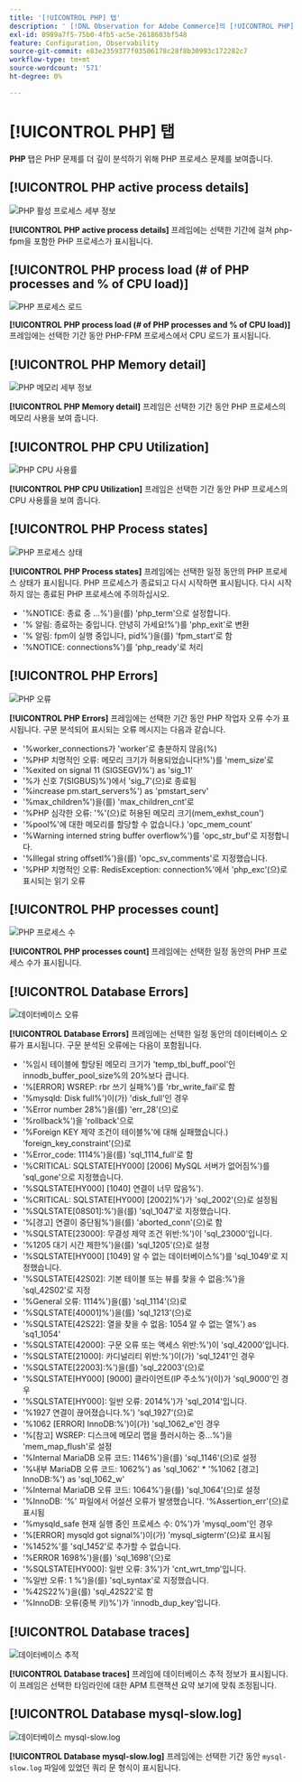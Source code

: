 ```yaml
---
title: '[!UICONTROL PHP] 탭'
description: ' [!DNL Observation for Adobe Commerce]의 [!UICONTROL PHP] 탭에 대해 알아봅니다.'
exl-id: 0989a7f5-75b0-4fb5-ac5e-2618603bf548
feature: Configuration, Observability
source-git-commit: e83e2359377f03506178c28f8b30993c172282c7
workflow-type: tm+mt
source-wordcount: '571'
ht-degree: 0%

---
```


# [!UICONTROL PHP] 탭

**PHP** 탭은 PHP 문제를 더 깊이 분석하기 위해 PHP 프로세스 문제를 보여줍니다.

## [!UICONTROL PHP active process details]

![PHP 활성 프로세스 세부 정보](../../assets/tools/php-active-process-details.jpg)

**[!UICONTROL PHP active process details]** 프레임에는 선택한 기간에 걸쳐 php-fpm을 포함한 PHP 프로세스가 표시됩니다.

## [!UICONTROL PHP process load (# of PHP processes and % of CPU load)]

![PHP 프로세스 로드](../../assets/tools/php-process-load.jpg)

**[!UICONTROL PHP process load (# of PHP processes and % of CPU load)]** 프레임에는 선택한 기간 동안 PHP-FPM 프로세스에서 CPU 로드가 표시됩니다.

## [!UICONTROL PHP Memory detail]

![PHP 메모리 세부 정보](../../assets/tools/php-memory-detail.jpg)

**[!UICONTROL PHP Memory detail]** 프레임은 선택한 기간 동안 PHP 프로세스의 메모리 사용을 보여 줍니다.

## [!UICONTROL PHP CPU Utilization]

![PHP CPU 사용률](../../assets/tools/php-cpu-utilization.jpg)

**[!UICONTROL PHP CPU Utilization]** 프레임은 선택한 기간 동안 PHP 프로세스의 CPU 사용률을 보여 줍니다.

## [!UICONTROL PHP Process states]

![PHP 프로세스 상태](../../assets/tools/php-process-states-image-1.jpg)

**[!UICONTROL PHP Process states]** 프레임에는 선택한 일정 동안의 PHP 프로세스 상태가 표시됩니다. PHP 프로세스가 종료되고 다시 시작하면 표시됩니다. 다시 시작하지 않는 종료된 PHP 프로세스에 주의하십시오.

* &#39;%NOTICE: 종료 중 ...%&#39;)을(를) &#39;php_term&#39;으로 설정합니다.
* &#39;% 알림: 종료하는 중입니다. 안녕히 가세요!%&#39;)를 &#39;php_exit&#39;로 변환
* &#39;% 알림: fpm이 실행 중입니다, pid%&#39;)을(를) &#39;fpm_start&#39;로 함
* &#39;%NOTICE: connections%&#39;)를 &#39;php_ready&#39;로 처리

## [!UICONTROL PHP Errors]

![PHP 오류](../../assets/tools/php-errors-image-1.jpg)

**[!UICONTROL PHP Errors]** 프레임에는 선택한 기간 동안 PHP 작업자 오류 수가 표시됩니다. 구문 분석되어 표시되는 오류 메시지는 다음과 같습니다.

* &#39;%worker_connections가 &#39;worker&#39;로 충분하지 않음(%)
* &#39;%PHP 치명적인 오류: 메모리 크기가 허용되었습니다!%&#39;)를 &#39;mem_size&#39;로
* &#39;%exited on signal 11 (SIGSEGV)%&#39;) as &#39;sig_11&#39;
* &#39;%가 신호 7(SIGBUS)%&#39;)에서 &#39;sig_7&#39;(으)로 종료됨
* &#39;%increase pm.start_servers%&#39;) as &#39;pmstart_serv&#39;
* &#39;%max_children%&#39;)을(를) &#39;max_children_cnt&#39;로
* &#39;%PHP 심각한 오류: &#39;%&#39;(으)로 허용된 메모리 크기(mem_exhst_coun&#39;)
* &#39;%pool%&#39;에 대한 메모리를 할당할 수 없습니다.) &#39;opc_mem_count&#39;
* &#39;%Warning interned string buffer overflow%&#39;)를 &#39;opc_str_buf&#39;로 지정합니다.
* &#39;%Illegal string offsetl%&#39;)을(를) &#39;opc_sv_comments&#39;로 지정했습니다.
* &#39;%PHP 치명적인 오류: RedisException: connection%&#39;에서 &#39;php_exc&#39;(으)로 표시되는 읽기 오류

## [!UICONTROL PHP processes count]

![PHP 프로세스 수](../../assets/tools/php-processes-count.jpg)

**[!UICONTROL PHP processes count]** 프레임에는 선택한 일정 동안의 PHP 프로세스 수가 표시됩니다.

## [!UICONTROL Database Errors]

![데이터베이스 오류](../../assets/tools/php-tab-database-errors.jpg)

**[!UICONTROL Database Errors]** 프레임에는 선택한 일정 동안의 데이터베이스 오류가 표시됩니다. 구문 분석된 오류에는 다음이 포함됩니다.

* &#39;%임시 테이블에 할당된 메모리 크기가 &#39;temp_tbl_buff_pool&#39;인 innodb_buffer_pool_size%의 20%보다 큽니다.
* &#39;%\[ERROR\] WSREP: rbr 쓰기 실패%&#39;)를 &#39;rbr_write_fail&#39;로 함
* &#39;%mysqld: Disk full%&#39;)이(가) &#39;disk_full&#39;인 경우
* &#39;%Error number 28%&#39;)을(를) &#39;err_28&#39;(으)로
* &#39;%rollback%&#39;)을 &#39;rollback&#39;으로
* &#39;%Foreign KEY 제약 조건이 테이블%&#39;에 대해 실패했습니다.) &#39;foreign_key_constraint&#39;(으)로
* &#39;%Error_code: 1114%&#39;)을(를) &#39;sql_1114_full&#39;로 함
* &#39;%CRITICAL: SQLSTATE[HY000] [2006] MySQL 서버가 없어짐%&#39;)를 &#39;sql_gone&#39;으로 지정했습니다.
* &#39;%SQLSTATE[HY000] [1040] 연결이 너무 많음%&#39;).
* &#39;%CRITICAL: SQLSTATE[HY000] [2002]%&#39;)가 &#39;sql_2002&#39;(으)로 설정됨
* &#39;%SQLSTATE[08S01]:%&#39;)을(를) &#39;sql_1047&#39;로 지정했습니다.
* &#39;%[경고] 연결이 중단됨%&#39;)을(를) &#39;aborted_conn&#39;(으)로 함
* &#39;%SQLSTATE[23000]: 무결성 제약 조건 위반:%&#39;)이 &#39;sql_23000&#39;입니다.
* &#39;%1205 대기 시간 제한%&#39;)을(를) &#39;sql_1205&#39;(으)로 설정
* &#39;%SQLSTATE[HY000] [1049] 알 수 없는 데이터베이스%&#39;)를 &#39;sql_1049&#39;로 지정했습니다.
* &#39;%SQLSTATE[42S02]: 기본 테이블 또는 뷰를 찾을 수 없음:%&#39;)을 &#39;sql_42S02&#39;로 지정
* &#39;%General 오류: 1114%&#39;)을(를) &#39;sql_1114&#39;(으)로
* &#39;%SQLSTATE[40001]%&#39;)을(를) &#39;sql_1213&#39;(으)로
* &#39;%SQLSTATE[42S22]: 열을 찾을 수 없음: 1054 알 수 없는 열%&#39;) as &#39;sq1_1054&#39;
* &#39;%SQLSTATE[42000]: 구문 오류 또는 액세스 위반:%&#39;)이 &#39;sql_42000&#39;입니다.
* &#39;%SQLSTATE[21000]: 카디널리티 위반:%&#39;)이(가) &#39;sql_1241&#39;인 경우
* &#39;%SQLSTATE[22003]:%&#39;)을(를) &#39;sql_22003&#39;(으)로
* &#39;%SQLSTATE[HY000] [9000] 클라이언트(IP 주소%&#39;)(이)가 &#39;sql_9000&#39;인 경우
* &#39;%SQLSTATE[HY000]: 일반 오류: 2014%&#39;)가 &#39;sql_2014&#39;입니다.
* &#39;%1927 연결이 끊어졌습니다.%&#39;) &#39;sql_1927&#39;(으)로
* &#39;%1062 \[ERROR\] InnoDB:%&#39;)이(가) &#39;sql_1062_e&#39;인 경우
* &#39;%[참고] WSREP: 디스크에 메모리 맵을 플러시하는 중...%&#39;)을 &#39;mem_map_flush&#39;로 설정
* &#39;%Internal MariaDB 오류 코드: 1146%&#39;)을(를) &#39;sql_1146&#39;(으)로 설정
* &#39;%내부 MariaDB 오류 코드: 1062%&#39;) as &#39;sql_1062&#39; * &#39;%1062 [경고] InnoDB:%&#39;) as &#39;sql_1062_w&#39;
* &#39;%Internal MariaDB 오류 코드: 1064%&#39;)을(를) &#39;sql_1064&#39;(으)로 설정
* &#39;%InnoDB: &#39;%&#39; 파일에서 어설션 오류가 발생했습니다. &#39;%Assertion_err&#39;(으)로 표시됨
* &#39;%mysqld_safe 현재 실행 중인 프로세스 수: 0%&#39;)가 &#39;mysql_oom&#39;인 경우
* &#39;%\[ERROR\] mysqld got signal%&#39;)이(가) &#39;mysql_sigterm&#39;(으)로 표시됨
* &#39;%1452%&#39;를 &#39;sql_1452&#39;로 추가할 수 없습니다.
* &#39;%ERROR 1698%&#39;)을(를) &#39;sql_1698&#39;(으)로
* &#39;%SQLSTATE[HY000]: 일반 오류: 3%&#39;)가 &#39;cnt_wrt_tmp&#39;입니다.
* &#39;%일반 오류: 1 %&#39;)을(를) &#39;sql_syntax&#39;로 지정했습니다.
* &#39;%42S22%&#39;)을(를) &#39;sql_42S22&#39;로 함
* &#39;%InnoDB: 오류(중복 키)%&#39;)가 &#39;innodb_dup_key&#39;입니다.

## [!UICONTROL Database traces]

![데이터베이스 추적](../../assets/tools/php-tab-database-traces.jpg)

**[!UICONTROL Database traces]** 프레임에 데이터베이스 추적 정보가 표시됩니다. 이 프레임은 선택한 타임라인에 대한 APM 트랜잭션 요약 보기에 맞춰 조정됩니다.

## [!UICONTROL Database mysql-slow.log]

![데이터베이스 mysql-slow.log](../../assets/tools/php-tab-database-mysql-slow-log.jpg)

**[!UICONTROL Database mysql-slow.log]** 프레임에는 선택한 기간 동안 `mysql-slow.log` 파일에 있었던 쿼리 문 형식이 표시됩니다.
